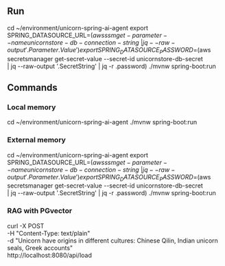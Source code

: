 ## Run

cd ~/environment/unicorn-spring-ai-agent
export SPRING_DATASOURCE_URL=$(aws ssm get-parameter --name unicornstore-db-connection-string \
  | jq --raw-output '.Parameter.Value')
export SPRING_DATASOURCE_PASSWORD=$(aws secretsmanager get-secret-value --secret-id unicornstore-db-secret \
  | jq --raw-output '.SecretString' | jq -r .password)
./mvnw spring-boot:run

## Commands


### Local memory
cd ~/environment/unicorn-spring-ai-agent
./mvnw spring-boot:run

### External memory
cd ~/environment/unicorn-spring-ai-agent
export SPRING_DATASOURCE_URL=$(aws ssm get-parameter --name unicornstore-db-connection-string \
  | jq --raw-output '.Parameter.Value')
export SPRING_DATASOURCE_PASSWORD=$(aws secretsmanager get-secret-value --secret-id unicornstore-db-secret \
  | jq --raw-output '.SecretString' | jq -r .password)
./mvnw spring-boot:run

### RAG with PGvector
curl -X POST \
-H "Content-Type: text/plain" \
-d "Unicorn have origins in different cultures: Chinese Qilin, Indian unicorn seals, Greek accounts" \
http://localhost:8080/api/load